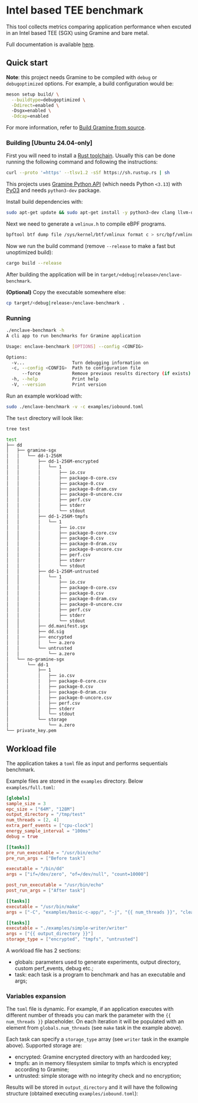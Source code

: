 # Intel based TEE benchmark
This tool collects metrics comparing application performance when excuted in an Intel based 
TEE (SGX) using Gramine and bare metal.

Full documentation is available [here](https://alarmfox.github.io/enclave-benchmark/).

## Quick start

**Note**: this project needs Gramine to be compiled with `debug` or `debugoptimized` options.
For example, a build configuration would be:

```sh
meson setup build/ \
  --buildtype=debugoptimized \
  -Ddirect=enabled \ 
  -Dsgx=enabled \
  -Ddcap=enabled
```
For more information, refer to [Build Gramine from source](https://gramine.readthedocs.io/en/stable/devel/building.html).

### Building [Ubuntu 24.04-only]
First you will need to install a [Rust toolchain](https://rustup.rs/). Usually this can be done running the following command 
and following the instructions:

```sh
curl --proto '=https' --tlsv1.2 -sSf https://sh.rustup.rs | sh
```

This projects uses [Gramine Python API](https://gramine.readthedocs.io/en/stable/python/api.html) (which needs Python `<3.13`) 
with [PyO3](https://github.com/PyO3/pyo3) and needs `python3-dev` package. 

Install build dependencies with:
```sh
sudo apt-get update && sudo apt-get install -y python3-dev clang llvm-dev linux-tools-`uname -r` libbpf-dev make pkg-config
```

Next we need to generate a `vmlinux.h` to compile eBPF programs.
```sh
bpftool btf dump file /sys/kernel/btf/vmlinux format c > src/bpf/vmlinux.h
```

Now we run the build command (remove `--release` to make a fast but unoptimized build):
```sh
cargo build --release
```
After building the application will be in `target/<debug|release>/enclave-benchmark`.

**(Optional)** Copy the executable somewhere else:

```sh
cp target/<debug|release>/enclave-benchmark .
```

### Running
```sh
./enclave-benchmark -h
A cli app to run benchmarks for Gramine application

Usage: enclave-benchmark [OPTIONS] --config <CONFIG>

Options:
  -v...                  Turn debugging information on
  -c, --config <CONFIG>  Path to configuration file
      --force            Remove previous results directory (if exists)
  -h, --help             Print help
  -V, --version          Print version
```

Run an example workload with:
```sh
sudo ./enclave-benchmark -v -c examples/iobound.toml
```

The `test` directory will look like:

```sh
tree test

test
├── dd
│   ├── gramine-sgx
│   │   └── dd-1-256M
│   │       ├── dd-1-256M-encrypted
│   │       │   └── 1
│   │       │       ├── io.csv
│   │       │       ├── package-0-core.csv
│   │       │       ├── package-0.csv
│   │       │       ├── package-0-dram.csv
│   │       │       ├── package-0-uncore.csv
│   │       │       ├── perf.csv
│   │       │       ├── stderr
│   │       │       └── stdout
│   │       ├── dd-1-256M-tmpfs
│   │       │   └── 1
│   │       │       ├── io.csv
│   │       │       ├── package-0-core.csv
│   │       │       ├── package-0.csv
│   │       │       ├── package-0-dram.csv
│   │       │       ├── package-0-uncore.csv
│   │       │       ├── perf.csv
│   │       │       ├── stderr
│   │       │       └── stdout
│   │       ├── dd-1-256M-untrusted
│   │       │   └── 1
│   │       │       ├── io.csv
│   │       │       ├── package-0-core.csv
│   │       │       ├── package-0.csv
│   │       │       ├── package-0-dram.csv
│   │       │       ├── package-0-uncore.csv
│   │       │       ├── perf.csv
│   │       │       ├── stderr
│   │       │       └── stdout
│   │       ├── dd.manifest.sgx
│   │       ├── dd.sig
│   │       ├── encrypted
│   │       │   └── a.zero
│   │       └── untrusted
│   │           └── a.zero
│   └── no-gramine-sgx
│       └── dd-1
│           ├── 1
│           │   ├── io.csv
│           │   ├── package-0-core.csv
│           │   ├── package-0.csv
│           │   ├── package-0-dram.csv
│           │   ├── package-0-uncore.csv
│           │   ├── perf.csv
│           │   ├── stderr
│           │   └── stdout
│           └── storage
│               └── a.zero
└── private_key.pem
```

## Workload file
The application takes a `toml` file as input and performs sequentials benchmark. 

Example files are stored in the `examples` directory. Below `examples/full.toml`:

```toml
[globals]
sample_size = 3
epc_size = ["64M", "128M"]
output_directory = "/tmp/test"
num_threads = [2, 4]
extra_perf_events = ["cpu-clock"]
energy_sample_interval = "100ms"
debug = true

[[tasks]]
pre_run_executable = "/usr/bin/echo"
pre_run_args = ["Before task"]

executable = "/bin/dd"
args = ["if=/dev/zero", "of=/dev/null", "count=10000"]

post_run_executable = "/usr/bin/echo"
post_run_args = ["After task"]

[[tasks]]
executable = "/usr/bin/make"
args = ["-C", "examples/basic-c-app/", "-j", "{{ num_threads }}", "clean", "app"]

[[tasks]]
executable = "./examples/simple-writer/writer"
args = ["{{ output_directory }}"]
storage_type = ["encrypted", "tmpfs", "untrusted"]

```
A workload file has 2 sections:
* globals: parameters used to generate experiments, output directory, custom perf_events, debug etc.;
* task: each task is a program to benchmark and has an executable and args;

### Variables expansion
The `toml` file is dynamic. For example, if an application executes with different number of threads you can mark the parameter with the `{{ num_threads }}` placeholder. On each iteration it will be populated with an element from `globals.num_threads` (see `make` task in the example above).

Each task can specify a `storage_type` array (see `writer` task in the example above). Supported storage are:
* encrypted: Gramine encrypted directory with an hardcoded key;
* tmpfs: an in memory filesystem similar to tmpfs which is encrypted according to Gramine;
* untrusted: simple storage with no integrity check and no encryption;

Results will be stored in `output_directory` and it will have the following structure (obtained executing `examples/iobound.toml`):

